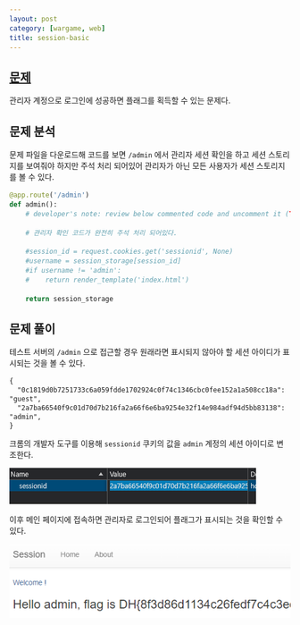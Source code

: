 ```yaml
---
layout: post
category: [wargame, web]
title: session-basic
---
```


## [문제](https://dreamhack.io/wargame/challenges/409)
관리자 계정으로 로그인에 성공하면 플래그를 획득할 수 있는 문제다.

## 문제 분석
문제 파일을 다운로드해 코드를 보면 ``/admin`` 에서 관리자 세션 확인을 하고 세션 스토리지를 보여줘야 하지만 주석 처리 되어있어 관리자가 아닌 모든 사용자가 세션 스토리지를 볼 수 있다.

```py
@app.route('/admin')
def admin():
    # developer's note: review below commented code and uncomment it (TODO)

    # 관리자 확인 코드가 완전히 주석 처리 되어있다.

    #session_id = request.cookies.get('sessionid', None)
    #username = session_storage[session_id]
    #if username != 'admin':
    #    return render_template('index.html')

    return session_storage
```

## 문제 풀이
테스트 서버의 ``/admin`` 으로 접근할 경우 원래라면 표시되지 않아야 할 세션 아이디가 표시되는 것을 볼 수 있다.
```
{
  "0c1819d0b7251733c6a059fdde1702924c0f74c1346cbc0fee152a1a508cc18a": "guest",
  "2a7ba66540f9c01d70d7b216fa2a66f6e6ba9254e32f14e984adf94d5bb83138": "admin",
}
```

크롬의 개발자 도구를 이용해 ``sessionid`` 쿠키의 값을 ``admin`` 계정의 세션 아이디로 변조한다.

![관리자의 세션 아이디를 탈취하였다](/assets/img/2024-05-09-session-basic/devtool-cookie.png)

이후 메인 페이지에 접속하면 관리자로 로그인되어 플래그가 표시되는 것을 확인할 수 있다.

![FLAG](/assets/img/2024-05-09-session-basic/flag.png)